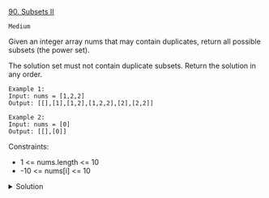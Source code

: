 [90. Subsets II](https://leetcode.com/problems/subsets-ii/)

`Medium`

Given an integer array nums that may contain duplicates, return all possible subsets (the power set).

The solution set must not contain duplicate subsets. Return the solution in any order.

```
Example 1:
Input: nums = [1,2,2]
Output: [[],[1],[1,2],[1,2,2],[2],[2,2]]

Example 2:
Input: nums = [0]
Output: [[],[0]]
```

Constraints:

- 1 <= nums.length <= 10
- -10 <= nums[i] <= 10

<details>
<summary>Solution</summary>

[Neetcode](https://www.youtube.com/watch?v=Vn2v6ajA7U0)
[Chinese Explanation](https://labuladong.github.io/algo/4/31/106/)
</details>